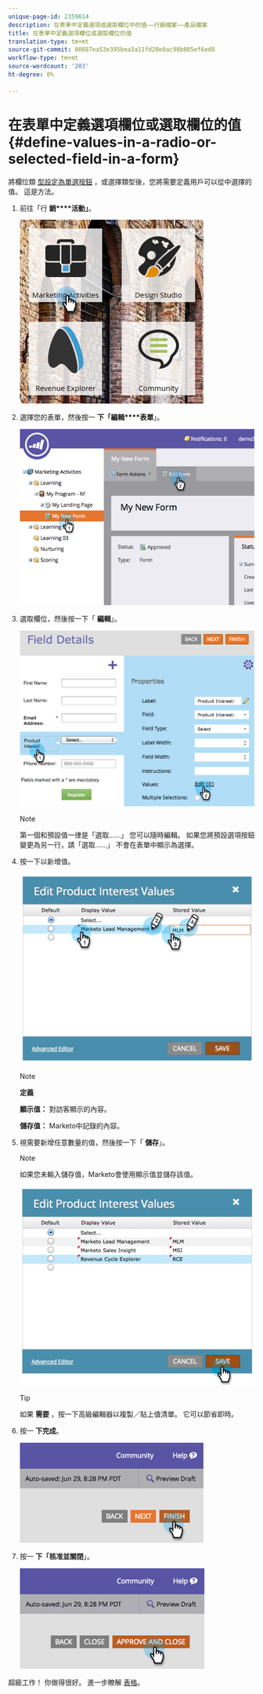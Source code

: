 ```yaml
---
unique-page-id: 2359614
description: 在表單中定義選項或選取欄位中的值——行銷檔案——產品檔案
title: 在表單中定義選項欄位或選取欄位的值
translation-type: tm+mt
source-git-commit: 00887ea53e395bea3a11fd28e0ac98b085ef6ed8
workflow-type: tm+mt
source-wordcount: '203'
ht-degree: 0%

---
```



# 在表單中定義選項欄位或選取欄位的值 {#define-values-in-a-radio-or-selected-field-in-a-form}

將欄位類 [型設定為單選按鈕](../../../../product-docs/administration/field-management/change-the-type-of-a-marketo-custom-field.md) ，或選擇類型後，您將需要定義用戶可以從中選擇的值。 這是方法。

1. 前往「行 **銷****活動」**。

   ![](assets/ma.png)

1. 選擇您的表單，然後按一 **下「編輯****表單**」。

   ![](assets/image2014-9-15-16-3a28-3a56.png)

1. 選取欄位，然後按一下「 **編輯**」。

   ![](assets/image2014-9-15-16-3a29-3a6.png)

   >[!NOTE]
   >
   >第一個和預設值一律是「選取……」 您可以隨時編輯。 如果您將預設選項按鈕變更為另一行，請「選取……」 不會在表單中顯示為選擇。

1. 按一下以新增值。

   ![](assets/image2014-9-15-16-3a29-3a18.png)

   >[!NOTE]
   >
   >**定義**
   >
   >
   >**顯示值：** 對訪客顯示的內容。
   >
   >
   >**儲存值：** Marketo中記錄的內容。

1. 視需要新增任意數量的值，然後按一下「 **儲存**」。

   >[!NOTE]
   >
   >如果您未輸入儲存值，Marketo會使用顯示值並儲存該值。

   ![](assets/image2014-9-15-16-3a29-3a30.png)

   >[!TIP]
   >
   >如果 **需要** ，按一下高級編輯器以複製／貼上值清單。 它可以節省即時。

1. 按一 **下完成**。

   ![](assets/image2014-9-15-16-3a29-3a43.png)

1. 按一 **下「核准並關閉**」。

   ![](assets/image2014-9-15-16-3a29-3a57.png)

超級工作！ 你做得很好。 進一步瞭解 [表格](http://docs.marketo.com/display/docs/forms)。
